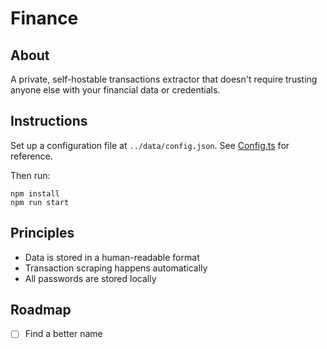 # Finance

## About

A private, self-hostable transactions extractor that doesn't require trusting anyone else with your financial data or credentials.

## Instructions

Set up a configuration file at `../data/config.json`. See [Config.ts](./types/Config.ts) for reference.

Then run:

```
npm install
npm run start
```

## Principles

- Data is stored in a human-readable format
- Transaction scraping happens automatically
- All passwords are stored locally

## Roadmap

- [ ] Find a better name
